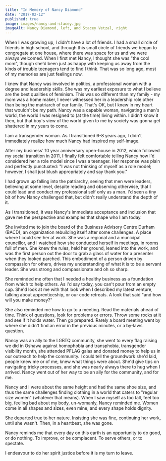 ```yaml
---
title: "In Memory of Nancy Diamond"
date: "2017-02-12"
published: true
image: images/nancy-and-stacey.jpg
imageAlt: Nancy Diamond, left, and Stacey Vetzal, right 
---
```


When I was growing up, I didn't have a lot of friends. I had a small circle of friends in high school, and through this small circle of friends we began to congregate at one house, where there was space for us and we were always welcomed. When I first met Nancy, I thought she was "the cool mom", though she'd been just as happy with keeping us away from the kinds of trouble teenagers tend to find I think. That was so long ago, most of my memories are just feelings now.

I knew that Nancy was involved in politics, a professional woman with a degree and leadership skills. She was my earliest exposure to what I believe are the best qualities of feminism. This was so different than my family - my mom was a home maker, I never witnessed her in a leadership role other than being the matriarch of our family. That's OK, but I knew in my heart that wouldn't be my path. Nancy was a capable woman, navigating a man's world, the world I was resigned to (at the time) living within. I didn't know it then, but that boy's view of the world given to me by society was gonna get shattered in my years to come.

I am a transgender woman. As I transitioned 6-8 years ago, I didn't immediately realize how much Nancy had inspired my self-image.

After my business' 10 year anniversary open-house in 2012, which followed my social transition in 2011, I finally felt comfortable telling Nancy how I'd considered her a role model since I was a teenager. Her response was plain and perfectly punctuated: "I was not thinking of myself as a role model; however, I shall just blush appropriately and say thank you."

I had grown up falling into the patriarchy, seeing that men were leaders, believing at some level, despite reading and observing otherwise, that I could lead and conduct my professional self only as a man. I'd seen a tiny bit of how Nancy challenged that, but didn't really understand the depth of it.

As I transitioned, it was Nancy's immediate acceptance and inclusion that gave me the perspective and examples that shape who I am today.

She invited me to join the board of the Business Advisory Centre Durham (BACD), an organization rebuilding itself after some challenges. A place where I could see her at work. She was a regional and a municipal councillor, and I watched how she conducted herself in meetings, in rooms full of men. She knew the rules, held her ground, leaned into the work, and was the first person out the door to grab a glass of water for a presenter when they looked parched. This embodiment of a person driven by compassion for others, drives my understanding of what it is to be a servant leader. She was strong and compassionate and oh so sharp.

She reminded me often that I needed a healthy business as a foundation from which to help others. As I'd say today, you can't pour from an empty cup. She'd look at me with that look when I described my latest venture, talking about apprenticeship, or our code retreats. A look that said "and how will you make money?"

She also reminded me how to go to a meeting. Read the materials ahead of time. Think of questions, look for problems or errors. Throw some rocks at it and see if it holds water. Then go prepared. Rarely a board meeting went by where she didn't find an error in the previous minutes, or a by-laws question.

Nancy was an ally to the LGBTQ community, she went to every flag raising we did in Oshawa against homophobia and transphobia, transgender visibility month, she attended PFLAG galas and donated money to help us in our outreach to help the community. I could tell the groundwork she'd laid, people knew me or of me, knew what things were about. She'd give tips on navigating tricky processes, and she was nearly always there to hug when I arrived. Nancy went out of her way to be an ally for the community, and for me.

Nancy and I were about the same height and had the same shoe size, and thus the same challenges finding clothing in a world that caters to "regular size women" (whatever that means). When I saw myself as too tall, feet too big, feeling bad about my body, un-womanly, Nancy reminded me. Women come in all shapes and sizes, even mine, and every shape holds dignity.

She departed true to her nature. Insisting she was fine, continuing her work, until she wasn't. Then, in a heartbeat, she was gone.

Nancy reminds me that every day on this earth is an opportunity to do good, or do nothing. To improve, or be complacent. To serve others, or to spectate.

I endeavour to do her spirit justice before it is my turn to leave.
